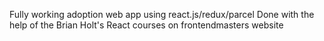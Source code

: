 Fully working adoption web app using react.js/redux/parcel
Done with the help of the Brian Holt's React courses on frontendmasters website
